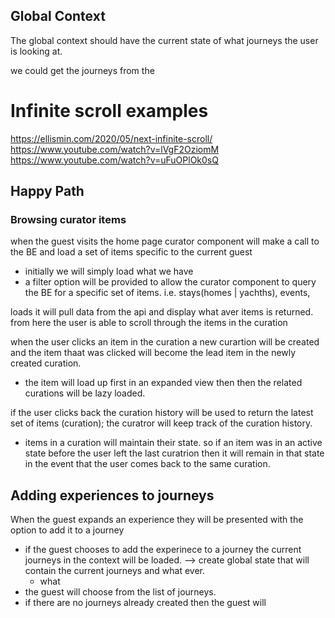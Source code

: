 ## Global Context

The global context should have the current state of what journeys the user is looking at.

we could get the journeys from the

# Infinite scroll examples

https://ellismin.com/2020/05/next-infinite-scroll/
https://www.youtube.com/watch?v=lVgF2OziomM
https://www.youtube.com/watch?v=uFuOPlOk0sQ

## Happy Path

### Browsing curator items

when the guest visits the home page curator component will make a call to the BE and load a set of items specific to the current guest
- initially we will simply load what we have 
- a filter option will be provided to allow the curator component to query the BE for a specific set of items. i.e. stays(homes | yachths), events, 

 loads it will pull data from the api and display what aver items is returned. from here the user is able to scroll through the items in the curation

when the user clicks an item in the curation a new curartion will be created and the item thaat was clicked will become the lead item in the newly created curation.

- the item will load up first in an expanded view then then the related curations will be lazy loaded.

if the user clicks back the curation history will be used to return the latest set of items (curation); the curatror will keep track of the curation history.

- items in a curation will maintain their state. so if an item was in an active state before the user left the last curatrion then it will remain in that state in the event that the user comes back to the same curation.

## Adding experiences to journeys

When the guest expands an experience they will be presented with the option to add it to a journey

- if the guest chooses to add the experinece to a journey the current journeys in the context will be loaded.
  --> create global state that will contain the current journeys and what ever.
  - what
- the guest will choose from the list of journeys.
- if there are no journeys already created then the guest will
